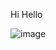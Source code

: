 Hi
Hello

![image](https://github.com/kotapujitha/sri/assets/143246804/ece4d456-1c75-48b8-8ae9-63a1ba14be62)

